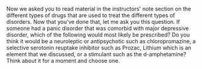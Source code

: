 Now we asked you to read material in the instructors' note section on the
different types of drugs that are used to treat the different types of
disorders. Now that you've done that, let me ask you this question. If someone
had a panic disorder that was comorbid with major depressive disorder, which of
the following would most likely be prescribed? Do you think it would be a
neuroleptic or antipsychotic such as chloropromazine, a selective serotonin
reuptake inhibitor such as Prozac, Lithium which is an element that we
discussed, or a stimulant such as the d-amphetamine? Think about it for a
moment and choose one.
